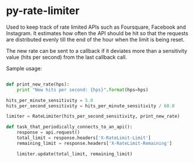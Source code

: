 # py-rate-limiter

Used to keep track of rate limited APIs such as Foursquare, Facebook
and Instagram. It estimates how often the API should be hit so that
the requests are distributed evenly till the end of the hour when
the limit is being reset.

The new rate can be sent to a callback if it deviates more than a 
sensitivity value (hits per second) from the last callback call. 

Sample usage:

```python

def print_new_rate(hps):
    print "New hits per second: {hps}".format(hps=hps)

hits_per_minute_sensitivity = 5.0
hits_per_second_sensitivity = hits_per_minute_sensitivity / 60.0

limiter = RateLimiter(hits_per_second_sensitivity, print_new_rate)

def task_that_periodically_connects_to_an_api():
    response = api.request()
    total_limit = response.headers['X-RateLimit-Limit']
    remaining_limit = response.headers['X-RateLimit-Remaining']

    limiter.update(total_limit, remaining_limit)
```